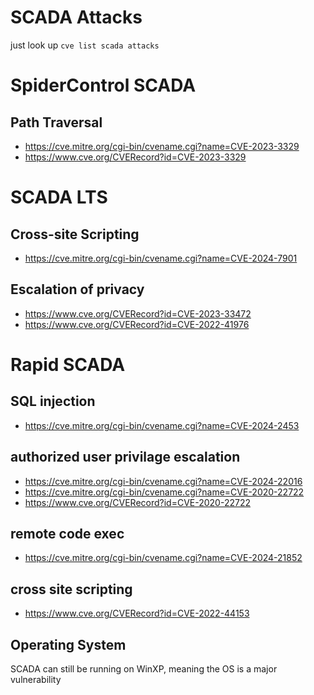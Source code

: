 # SCADA Attacks
just look up `cve list scada attacks`

# SpiderControl SCADA

## Path Traversal
- https://cve.mitre.org/cgi-bin/cvename.cgi?name=CVE-2023-3329
- https://www.cve.org/CVERecord?id=CVE-2023-3329

# SCADA LTS

## Cross-site Scripting
- https://cve.mitre.org/cgi-bin/cvename.cgi?name=CVE-2024-7901
## Escalation of privacy
- https://www.cve.org/CVERecord?id=CVE-2023-33472
- https://www.cve.org/CVERecord?id=CVE-2022-41976


# Rapid SCADA

## SQL injection 
- https://cve.mitre.org/cgi-bin/cvename.cgi?name=CVE-2024-2453
## authorized user privilage escalation
- https://cve.mitre.org/cgi-bin/cvename.cgi?name=CVE-2024-22016
- https://cve.mitre.org/cgi-bin/cvename.cgi?name=CVE-2020-22722
- https://www.cve.org/CVERecord?id=CVE-2020-22722
## remote code exec
- https://cve.mitre.org/cgi-bin/cvename.cgi?name=CVE-2024-21852
## cross site scripting
- https://www.cve.org/CVERecord?id=CVE-2022-44153



## Operating System 
SCADA can still be running on WinXP, meaning the OS is a major vulnerability
